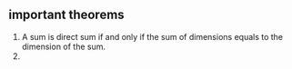 ## important theorems
1. A sum is direct sum if and only if the sum of dimensions equals to the dimension of the sum.
2. 
